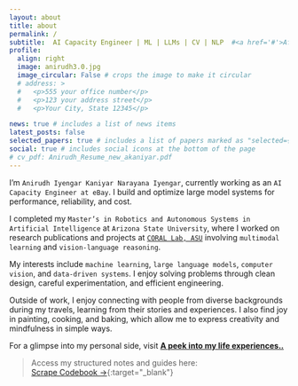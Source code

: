 ```yaml
---
layout: about
title: about
permalink: /
subtitle:  AI Capacity Engineer | ML | LLMs | CV | NLP  #<a href='#'>Affiliations</a>. Address. Contacts. Moto. Etc.
profile:
  align: right
  image: anirudh3.0.jpg
  image_circular: False # crops the image to make it circular
  # address: >
  #   <p>555 your office number</p>
  #   <p>123 your address street</p>
  #   <p>Your City, State 12345</p>

news: true # includes a list of news items
latest_posts: false
selected_papers: true # includes a list of papers marked as "selected={true}"
social: true # includes social icons at the bottom of the page
# cv_pdf: Anirudh_Resume_new_akaniyar.pdf
---
```

I’m `Anirudh Iyengar Kaniyar Narayana Iyengar`, currently working as an `AI Capacity Engineer at eBay`. I build and optimize large model systems for performance, reliability, and cost.

I completed my `Master’s in Robotics and Autonomous Systems in Artificial Intelligence` at `Arizona State University`, where I worked on research publications and projects at [`CORAL Lab, ASU`](https://coral-lab-asu.github.io) involving `multimodal learning` and `vision-language reasoning`.

My interests include `machine learning`, `large language models`, `computer vision`, and `data-driven systems`. I enjoy solving problems through clean design, careful experimentation, and efficient engineering.

Outside of work, I enjoy connecting with people from diverse backgrounds during my travels, learning from their stories and experiences. I also find joy in painting, cooking, and baking, which allow me to express creativity and mindfulness in simple ways.

For a glimpse into my personal side, visit [**A peek into my life experiences..**](../others/)<i class="fa fa-camera-retro fa-1x" aria-hidden="true"></i>



> Access my structured notes and guides here:  
> [Scrape Codebook →](https://anirudh-docs.gitbook.io/scrape-codebook){:target="_blank"}

<!-- My passion for computer science stems from a creative child who always loved tasks involving innovations and challenges. Driven by the same passion, I dedicated myself to the pursuit of excellence, earning an undergraduate degree in `Computer Science and Engineering`. I further pursued an internship at the `Centre for Artificial Intelligence & Robotics Lab (DRDO)` in Bangalore.  -->
<!-- As I delved deeper into AI and Robotics, I realized that my true calling lay not just in engineering the future but in sculpting it through the art of handling data. The revelation unfolded during a transformative collaboration with my mentor, Jimmy. My current area of interest and projects are `A multitasking model capable of performing both detection and segmentation on medical images.`, as well as incorporating `Capabilities for processing and understanding text and reports`. -->


